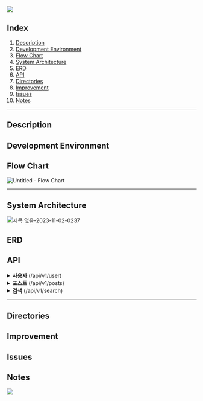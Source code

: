 <img src= "https://capsule-render.vercel.app/api?type=waving&height=250&color=auto&text=Improve%20SSK&reversal=false&textBg=false&fontAlignY=35">



## Index

1. [Description](#Description)
2. [Development Environment](#Development-Environment)
3. [Flow Chart](#Flow-Chart)
4. [System Architecture](#System-Architecture)
5. [ERD](#ERD)
6. [API](#API)
7. [Directories](#Directories)
8. [Improvement](#Improvement)
9. [Issues](#Issues)
10. [Notes](#Notes)



---

## Description



## Development Environment



## Flow Chart


![Untitled - Flow Chart](https://github.com/zincum30/improve-ssk-pro/assets/115124708/3d150083-a5b9-4432-87ea-f2a0bdc4fc37)
<br>

---

## System Architecture




![제목 없음-2023-11-02-0237](https://github.com/zincum30/improve-ssk-pro/assets/115124708/658dcc4a-77b4-4e32-b8f8-7b5d149d10fc)
<br>


## ERD

## API

<details>
<summary><b>사용자</b> (/api/v1/user)</summary>

| Method |      End Point       |  Description  |  Note  |
|:------:|:--------------------:|:-------------:|:------:|
|  GET   |        /login        |      로그인      |
|  POST  |      /register       |     회원가입      |
|  GET   | /check-duplicated-id |   아이디 중복 확인   |
|  GET   |       /find-id       |    아이디 찾기     |
|  GET   |    /find-password    |    비밀번호 찾기    |
| DELETE |       /profile       |     회원 탈퇴     |
|  POST  |       /profile       |    프로필 수정     |
|  GET   |   /activity/posts    |  작성한 포스팅 목록   |
|  GET   |  /activity/comments  |   작성한 댓글 목록   |
|  GET   |  /activity/bookmark  |    북마크 목록     |
|  GET   | /activity/subscribe  |     구독 목록     |
|  GET   |   /info/bookmarked   | 나를 북마크한 유저 목록 |
|  GET   |   /info/subscriber   | 나를 구독한 유저 목록  |
|  GET   |      /settings       |   옵션 목록 조회    |
|  POST  |      /settings       |     옵션 수정     |
</details>


<details>
<summary><b>포스트</b> (/api/v1/posts)</summary>

| Method | End Point  |  Description   |  Note  |
|:------:|:----------:|:--------------:|:------:|
|  GET   |            |   포스트 목록 조회    |
|  GET   | /{post-id} |   포스트 상세 조회    |
|  PUT   | /{post-id} |    포스트 북마크     |
|  POST  |            |     포스트 작성     | 멀티파트폼? |
|  PUT   |  /drafts   |   포스트 임시 저장    |
|  GET   |  /drafts   | 포스트 임시 저장 불러오기 |
|  PUT   |            |     포스트 수정     |
| DELETE |            |     포스트 삭제     |
|  POST  | /comments  |     댓글 작성      |
|  PUT   | /comments  |     댓글 수정      |
| DELETE | /comments  |     댓글 삭제      |
|  GET   | /comments  |    댓글 목록 조회    |
</details>


<details>
<summary><b>검색</b> (/api/v1/search)</summary>

| Method | End Point | Description | Notes |
|:------:|:---------:|:-----------:|:-----:|
|  GET   |           |     검색      |  정렬   |
</details>


---


## Directories

## Improvement


## Issues

## Notes


<img src = "https://capsule-render.vercel.app/api?type=waving&height=200&color=gradient&section=footer">
